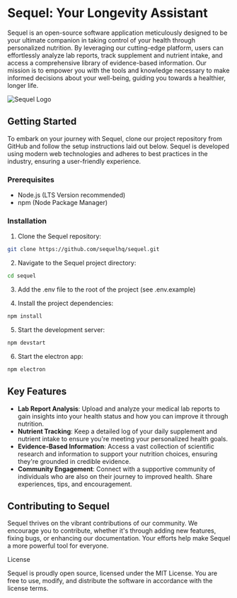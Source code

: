 # Sequel: Your Longevity Assistant

Sequel is an open-source software application meticulously designed to be your ultimate companion in taking control of your health through personalized nutrition. By leveraging our cutting-edge platform, users can effortlessly analyze lab reports, track supplement and nutrient intake, and access a comprehensive library of evidence-based information. Our mission is to empower you with the tools and knowledge necessary to make informed decisions about your well-being, guiding you towards a healthier, longer life.

![Sequel Logo](https://res.cloudinary.com/dxnttogew/image/upload/f_auto,q_auto/lgd7qlaz1tuzlvcqlhd2)

## Getting Started

To embark on your journey with Sequel, clone our project repository from GitHub and follow the setup instructions laid out below. Sequel is developed using modern web technologies and adheres to best practices in the industry, ensuring a user-friendly experience.

### Prerequisites

- Node.js (LTS Version recommended)
- npm (Node Package Manager)

### Installation

1. Clone the Sequel repository:
```sh
git clone https://github.com/sequelhq/sequel.git
```

2. Navigate to the Sequel project directory:
```sh
cd sequel
```

3. Add the .env file to the root of the project (see .env.example)

4. Install the project dependencies:
```sh
npm install
```

5. Start the development server:
```sh
npm devstart
```


6. Start the electron app:
```sh
npm electron
```


## Key Features

- **Lab Report Analysis**: Upload and analyze your medical lab reports to gain insights into your health status and how you can improve it through nutrition.
- **Nutrient Tracking**: Keep a detailed log of your daily supplement and nutrient intake to ensure you're meeting your personalized health goals.
- **Evidence-Based Information**: Access a vast collection of scientific research and information to support your nutrition choices, ensuring they're grounded in credible evidence.
- **Community Engagement**: Connect with a supportive community of individuals who are also on their journey to improved health. Share experiences, tips, and encouragement.
## Contributing to Sequel

Sequel thrives on the vibrant contributions of our community. We encourage you to contribute, whether it's through adding new features, fixing bugs, or enhancing our documentation. Your efforts help make Sequel a more powerful tool for everyone.

License

Sequel is proudly open source, licensed under the MIT License. You are free to use, modify, and distribute the software in accordance with the license terms.